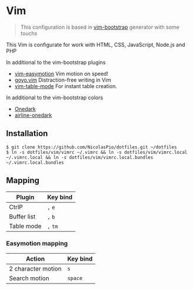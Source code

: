# Vim

> This configuration is based in [vim-bootstrap](https://github.com/avelino/vim-bootstrap) generator with some touchs

This Vim is configurate for work with HTML, CSS, JavaScript, Node.js and PHP

In additional to the vim-bootstrap plugins
- [vim-easymotion](https://github.com/easymotion/vim-easymotion) Vim motion on speed!
- [goyo.vim](https://github.com/junegunn/goyo.vim) Distraction-free writing in Vim
- [vim-table-mode](https://github.com/dhruvasagar/vim-table-mode) For instant table creation.

In additional to the vim-bootstrap colors
- [Onedark](https://github.com/joshdick/onedark.vim)
- [airline-onedark](https://github.com/joshdick/airline-onedark.vim)

## Installation

```
$ git clone https://github.com/NicolasPio/dotfiles.git ~/dotfiles
$ ln -s dotfiles/vim/vimrc ~/.vimrc && ln -s dotfiles/vim/vimrc.local ~/.vimrc.local && ln -s dotfiles/vim/vimrc.local.bundles ~/.vimrc.local.bundles
```

## Mapping

| Plugin      | Key bind |
|-------------|----------|
| CtrlP       | `,` `e`  |
| Buffer list | `,` `b`  |
| Table mode  | `,` `tm` |

### Easymotion mapping

| Action             | Key bind |
|--------------------|----------|
| 2 character motion | `s`      |
| Search motion      | `space`  |
